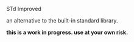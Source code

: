 STd Improved

an alternative to the built-in standard library.

**this is a work in progress. use at your own risk.**

